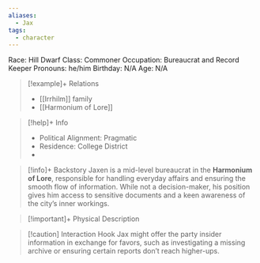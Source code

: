 ```yaml
---
aliases:
  - Jax
tags:
  - character
---
```

Race: Hill Dwarf
Class: Commoner
Occupation: Bureaucrat and Record Keeper
Pronouns: he/him
Birthday: N/A
Age: N/A

>[!example]+ Relations
> - [[Irrhilm]] family
> - [[Harmonium of Lore]]

>[!help]+ Info
> - Political Alignment: Pragmatic
> - Residence: College District
> - 
>

>[!info]+ Backstory
> Jaxen is a mid-level bureaucrat in the **Harmonium of Lore**, responsible for handling everyday affairs and ensuring the smooth flow of information. While not a decision-maker, his position gives him access to sensitive documents and a keen awareness of the city’s inner workings.

>[!important]+ Physical Description

>[!caution] Interaction Hook
>Jax might offer the party insider information in exchange for favors, such as investigating a missing archive or ensuring certain reports don’t reach higher-ups.